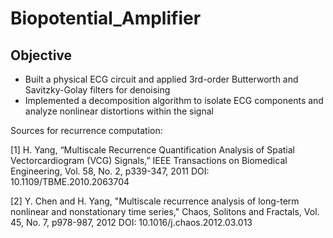 # Biopotential_Amplifier

## Objective
* Built a physical ECG circuit and applied 3rd-order Butterworth and Savitzky-Golay filters for denoising
* Implemented a decomposition algorithm to isolate ECG components and analyze nonlinear distortions within the signal



Sources for recurrence computation:

[1] H. Yang, “Multiscale Recurrence Quantification Analysis of Spatial Vectorcardiogram (VCG)
Signals,” IEEE Transactions on Biomedical Engineering, Vol. 58, No. 2, p339-347, 2011
DOI: 10.1109/TBME.2010.2063704


[2] Y. Chen and H. Yang, "Multiscale recurrence analysis of long-term nonlinear and
nonstationary time series," Chaos, Solitons and Fractals, Vol. 45, No. 7, p978-987, 2012
DOI: 10.1016/j.chaos.2012.03.013
